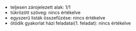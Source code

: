 - teljesen zárojelezett alak: 1/1
- tükrözött szöveg: nincs értékelve
- egyszerű listák összefűzése: nincs értékelve
- ötödik gyakorlat házi feladatai(1. feladat): nincs értékelve
